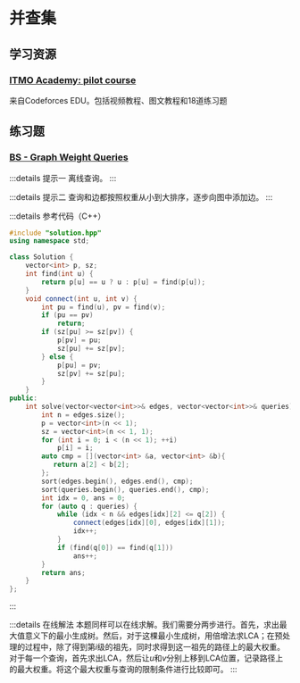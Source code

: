 # 并查集

## 学习资源

### [ITMO Academy: pilot course](https://codeforces.com/edu/course/2/lesson/7)

来自Codeforces EDU。包括视频教程、图文教程和18道练习题

## 练习题

### [BS - Graph Weight Queries](https://binarysearch.io/problems/Graph-Weight-Queries)

:::details 提示一
离线查询。
:::

:::details 提示二
查询和边都按照权重从小到大排序，逐步向图中添加边。
:::

:::details 参考代码（C++）

```cpp
#include "solution.hpp"
using namespace std;

class Solution {
    vector<int> p, sz;
    int find(int u) {
        return p[u] == u ? u : p[u] = find(p[u]);
    }
    void connect(int u, int v) {
        int pu = find(u), pv = find(v);
        if (pu == pv)
            return;
        if (sz[pu] >= sz[pv]) {
            p[pv] = pu;
            sz[pu] += sz[pv];
        } else {
            p[pu] = pv;
            sz[pv] += sz[pu];
        }
    }
public:
    int solve(vector<vector<int>>& edges, vector<vector<int>>& queries) {
        int n = edges.size();
        p = vector<int>(n << 1);
        sz = vector<int>(n << 1, 1);
        for (int i = 0; i < (n << 1); ++i)
            p[i] = i;
        auto cmp = [](vector<int> &a, vector<int> &b){
           return a[2] < b[2];
        };
        sort(edges.begin(), edges.end(), cmp);
        sort(queries.begin(), queries.end(), cmp);
        int idx = 0, ans = 0;
        for (auto q : queries) {
            while (idx < n && edges[idx][2] <= q[2]) {
                connect(edges[idx][0], edges[idx][1]);
                idx++;
            }
            if (find(q[0]) == find(q[1]))
                ans++;
        }
        return ans;
    }
};
```

:::

:::details 在线解法
本题同样可以在线求解。我们需要分两步进行。首先，求出最大值意义下的最小生成树。然后，对于这棵最小生成树，用倍增法求LCA；在预处理的过程中，除了得到第$i$级的祖先，同时求得到这一祖先的路径上的最大权重。对于每一个查询，首先求出LCA，然后让$u$和$v$分别上移到LCA位置，记录路径上的最大权重。将这个最大权重与查询的限制条件进行比较即可。
:::
